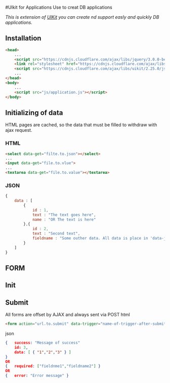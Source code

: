 #UIkit for Applications
Use to creat DB applications

*This is extension of [UIKit](http://getuikit.com/) you can create nd support easly and quickly DB applications.*

## Installation
```html
<head>
    ...
    <script src="https://cdnjs.cloudflare.com/ajax/libs/jquery/3.0.0-beta1/jquery.min.js"></script>
    <link rel="stylesheet" href="https://cdnjs.cloudflare.com/ajax/libs/uikit/2.25.0/css/uikit.min.css"/>
    <script src="https://cdnjs.cloudflare.com/ajax/libs/uikit/2.25.0/js/uikit.min.js"></script>
    ...
</head>
<body>
    ...
    <script src="js/application.js"></script>
</body>
```

## Initializing of data
HTML pages are cached, so the data that must be filled to withdraw with ajax request.

### HTML
```html
<select data-get="filte.to.json"></select>
...
<input data-get="file.to.vlue">
...
<textarea data-get="file.to.value"></textarea>
```

### JSON
```javascript
{ 
    data : [
        {
            id : 1, 
            text : "The text goes here",
            name : "OR The text is here"
        },{
            id : 2,
            text : "Second text",
            fieldname : "Some outher data. All data is place in 'data-json' as json"
        }
    ]
}
```

## FORM
## Init

## Submit
All forms are offset by AJAX and always sent via POST
html
```html
<form action="url.to.submit" data-trigger="name-of-trigger-after-submit"></form>
```
json
```json
{   success: "Message of success"
    id: 3,
    data: [ { "1","2","3" } ]
}
OR
{   required: ["fieldnme1","fieldname2"] }
OR
{   error: "Error message" }
```
